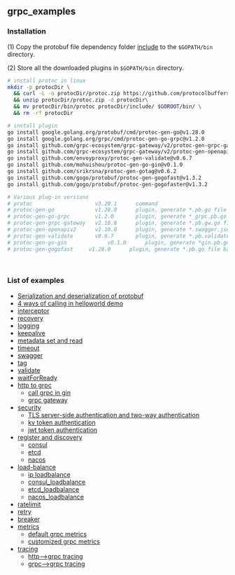 ## grpc_examples

### Installation

(1) Copy the protobuf file dependency folder [include](include) to the `$GOPATH/bin` directory.

(2) Store all the downloaded plugins in `$GOPATH/bin` directory.

```bash
# install protoc in linux
mkdir -p protocDir \
  && curl -L -o protocDir/protoc.zip https://github.com/protocolbuffers/protobuf/releases/download/v3.20.1/protoc-3.20.1-linux-x86_64.zip \
  && unzip protocDir/protoc.zip -d protocDir\
  && mv protocDir/bin/protoc protocDir/include/ $GOROOT/bin/ \
  && rm -rf protocDir

# install plugin
go install google.golang.org/protobuf/cmd/protoc-gen-go@v1.28.0
go install google.golang.org/grpc/cmd/protoc-gen-go-grpc@v1.2.0
go install github.com/grpc-ecosystem/grpc-gateway/v2/protoc-gen-grpc-gateway@v2.10.0
go install github.com/grpc-ecosystem/grpc-gateway/v2/protoc-gen-openapiv2@v2.10.0
go install github.com/envoyproxy/protoc-gen-validate@v0.6.7
go install github.com/mohuishou/protoc-gen-go-gin@v0.1.0
go install github.com/srikrsna/protoc-gen-gotag@v0.6.2
go install github.com/gogo/protobuf/protoc-gen-gogofast@v1.3.2
go install github.com/gogo/protobuf/protoc-gen-gogofaster@v1.3.2

# Various plug-in versions
# protoc                    v3.20.1      command
# protoc-gen-go             v1.28.0      plugin, generate *.pb.go file based on proto files, which are populated, serialized and retrieved message type code.
# protoc-gen-go-grpc        v1.2.0       plugin, generate *_grpc.pb.go file based on proto files, which are client-side and server-side method and interface code.
# protoc-gen-grpc-gateway   v2.10.0      plugin, generate *.pb.gw.go file based on proto file, which is the api code for web.
# protoc-gen-openapiv2      v2.10.0      plugin, generate *.swagger.json file based on proto file, which is swagger-ui interface documentation.
# protoc-gen-validate       v0.6.7       plugin, generate *.pb.validate.go file according to proto file, is the check field code
# protoc-gen-go-gin             v0.1.0      plugin, generate *gin.pb.go file based on proto files, which is gin handler.
# protoc-gen-gogofast     v1.28.0      plugin, generate *.pb.go file based on proto files, replaces protoc-gen-go plugin for faster encoding and decoding, custom tags are also supported.
```

<br>

### List of examples

- [Serialization and deserialization of protobuf](protobuf)
- [4 ways of calling in helloworld demo](helloworld)
- [interceptor](interceptor)
- [recovery](recovery)
- [logging](logging)
- [keepalive](keepalive)
- [metadata set and read](metadata)
- [timeout](timeout)
- [swagger](swagger/example)
- [tag](tag)
- [validate](validate)
- [waitForReady](waitForReady)
- [http to grpc](httpToGrpc)
  - [call grpc in gin](httpToGrpc/ginToGrpc)
  - [grpc gateway](httpToGrpc/grpc-gateway)
- [security](security)
  - [TLS server-side authentication and two-way authentication](security/tls)
  - [kv token authentication](security/kv_token)
  - [jwt token authentication](security/jwt_token)
- [register and discovery](registerDiscovery)
  - [consul](registerDiscovery/consul)
  - [etcd](registerDiscovery/etcd)
  - [nacos](registerDiscovery/nacos)
- [load-balance](loadbalance)
  - [ip loadbalance](loadbalance/ipAddr)
  - [consul_loadbalance](loadbalance/consul)
  - [etcd_loadbalance](loadbalance/etcd)
  - [nacos_loadbalance](loadbalance/nacos)
- [ratelimit](ratelimit)
- [retry](retry)
- [breaker](breaker)
- [metrics](metrics)
  - [default grpc metrics](metrics/defaultMetrics)
  - [customized grpc metrics](metrics/customMetrics)
- [tracing](tracing)
  - [http-->grpc tracing](tracing/http2rpc)
  - [grpc-->grpc tracing](tracing/rpc2rpc)

<br>
